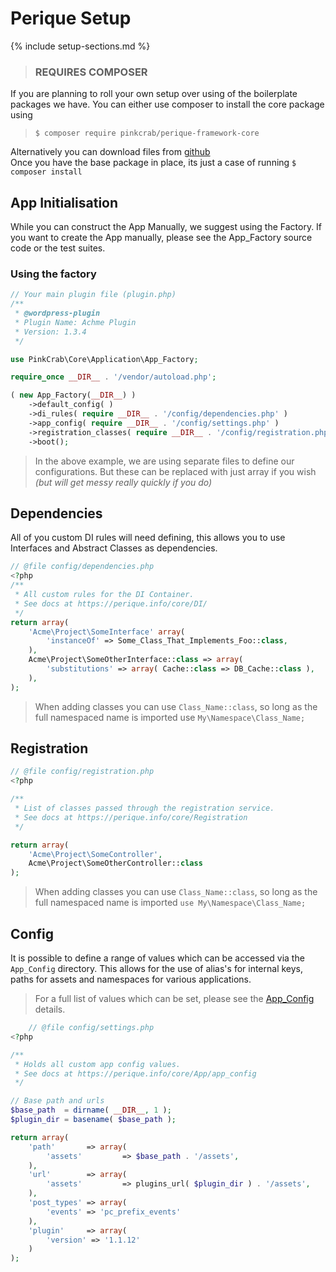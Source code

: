 # Perique Setup

{% include setup-sections.md %}

> ### REQUIRES COMPOSER

If you are planning to roll your own setup over using of the boilerplate packages we have. You can either use composer to install the core package using  

>`$ composer require pinkcrab/perique-framework-core`

Alternatively you can download files from [github](..)  
Once you have the base package in place, its just a case of running `$ composer install`

## App Initialisation

While you can construct the App Manually, we suggest using the Factory. If you want to create the App manually, please see the App_Factory source code or the test suites.

### Using the factory

```php
// Your main plugin file (plugin.php)
/**
 * @wordpress-plugin
 * Plugin Name: Achme Plugin
 * Version: 1.3.4
 */

use PinkCrab\Core\Application\App_Factory;

require_once __DIR__ . '/vendor/autoload.php';

( new App_Factory(__DIR__) )
    ->default_config( )
    ->di_rules( require __DIR__ . '/config/dependencies.php' )
    ->app_config( require __DIR__ . '/config/settings.php' )
    ->registration_classes( require __DIR__ . '/config/registration.php' )
    ->boot();
```
> In the above example, we are using separate files to define our configurations. But these can be replaced with just array if you wish *(but will get messy really quickly if you do)*


## Dependencies

All of you custom DI rules will need defining, this allows you to use Interfaces and Abstract Classes as dependencies. 
```php
// @file config/dependencies.php
<?php
/**
 * All custom rules for the DI Container.
 * See docs at https://perique.info/core/DI/
 */
return array(
    'Acme\Project\SomeInterface' array(
        'instanceOf' => Some_Class_That_Implements_Foo::class,
    ),
    Acme\Project\SomeOtherInterface::class => array(
        'substitutions' => array( Cache::class => DB_Cache::class ),
    ),
);
```
> When adding classes you can use `Class_Name::class`, so long as the full namespaced name is imported use `My\Namespace\Class_Name;`


## Registration

```php
// @file config/registration.php
<?php

/**
 * List of classes passed through the registration service.
 * See docs at https://perique.info/core/Registration
 */

return array(
    'Acme\Project\SomeController',
    Acme\Project\SomeOtherController::class
);

```
>When adding classes you can use `Class_Name::class`, so long as the full namespaced name is imported `use My\Namespace\Class_Name;`

## Config

It is possible to define a range of values which can be accessed via the `App_Config` directory. This allows for the use of alias's for internal keys, paths for assets and namespaces for various applications. 

> For a full list of values which can be set, please see the [App_Config](app_config) details.


```php
    // @file config/settings.php
<?php

/**
 * Holds all custom app config values.
 * See docs at https://perique.info/core/App/app_config
 */

// Base path and urls
$base_path  = dirname( __DIR__, 1 );
$plugin_dir = basename( $base_path );

return array(
	'path'       => array(
		'assets'         => $base_path . '/assets',
	),
	'url'        => array(
		'assets'         => plugins_url( $plugin_dir ) . '/assets',
	),
	'post_types' => array(
		'events' => 'pc_prefix_events'
	),
	'plugin'     => array(
        'version' => '1.1.12'
	)
);
```
